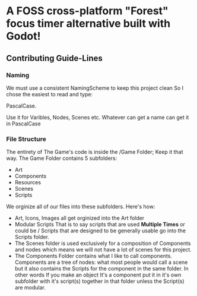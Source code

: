 # A FOSS cross-platform "Forest" focus timer alternative built with Godot!

## Contributing Guide-Lines

### Naming
We must use a consistent NamingScheme to keep this project clean
So I chose the easiest to read and type:

PascalCase.

Use it for Varibles, Nodes, Scenes etc. 
Whatever can get a name can get it in PascalCase

### File Structure
The entirety of The Game's code is inside the /Game Folder; Keep it that way.
The Game Folder contains 5 subfolders:
- Art
- Components
- Resources
- Scenes
- Scripts

We orginize all of our files into these subfolders.
Here's how:
- Art, Icons, Images all get orginized into the Art folder
- Modular Scripts That is to say scripts that are used **Multiple Times** or could be / Scripts that are designed to be generally usable go into the Scripts folder.
- The Scenes folder is used exclusively for a composition of Components and nodes which means we will not have a lot of scenes for this project.
- The Components Folder contains what I like to call components. Components are a tree of nodes: what most people would call a scene but it also contains the Scripts for the component in the same folder. In other words If you make an object It's a component put it in it's own subfolder with it's script(s) together in that folder unless the Script(s) are modular.
